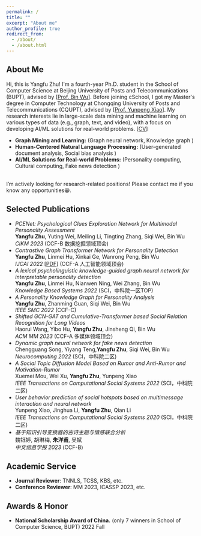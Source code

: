 ```yaml
---
permalink: /
title: ""
excerpt: "About me"
author_profile: true
redirect_from: 
  - /about/
  - /about.html
---
```


About Me
------
Hi, this is Yangfu Zhu! I'm a fourth-year Ph.D. student in the School of Computer Science at Beijing University of Posts and Telecommunications (BUPT), advised by [<a href='https://scholar.google.com/citations?hl=zh-CN&user=qCf-504AAAAJ'>Prof. Bin Wu</a>]. Before joining cSchool, I got my Master's degree in Computer Technology  at Chongqing University of Posts and Telecommunications (CQUPT), advised by [<a href='https://scholar.google.com/citations?user=zQ-C7wwAAAAJ&hl=zh-CN'>Prof. Yunpeng Xiao</a>]. My research interests lie in large-scale data mining and machine learning on various types of data (e.g., graph, text, and video), with a focus on developing AI/ML solutions for real-world problems.    [<a href='/files/zyf_cv.pdf' >CV</a>]  <br>
- **Graph Mining and Learning:** (Graph neural network, Knowledge graph )
- **Human-Centered Natural Language Processing:** (User-generated document analysis, Social bias analysis )   
- **AI/ML Solutions for Real-world Problems:** (Personality computing, Cultural computing, Fake news detection )
<br>     
I’m actively looking for research-related positions! Please contact me if you know any opportunities😀.

Selected Publications
------
- *PCENet: Psychological Clues Exploration Network for Multimodal Personality Assessment*<br>
**Yangfu Zhu**, Yuting Wei, Meiling Li, Tingting Zhang, Siqi Wei, Bin Wu<br>
_CIKM 2023_ (CCF-B 数据挖掘领域顶会)<br>
- *Contrastive Graph Transformer Network for Personality Detection*  <br>
**Yangfu Zhu**, Linmei Hu, Xinkai Ge, Wanrong Peng, Bin Wu<br>
_IJCAI 2022_ [<a href='https://www.ijcai.org/proceedings/2022/0633.pdf'>PDF</a>] (CCF-A 人工智能领域顶会)<br>
- *A lexical psycholinguistic knowledge-guided graph neural network for interpretable personality detection*<br>
**Yangfu Zhu**, Linmei Hu, Nianwen Ning, Wei Zhang, Bin Wu<br>
_Knowledge Based Systems 2022_  (SCI，中科院一区TOP)<br>
- *A Personality Knowledge Graph for Personality Analysis* <br>
**Yangfu Zhu**, Zhanming Guan, Siqi Wei, Bin Wu<br>
_IEEE SMC 2022_ (CCF-C) <br>
- *Shifted GCN-GAT and Cumulative-Transformer based Social Relation Recognition for Long Videos*<br>
Haorui Wang, Yibo Hu, **Yangfu Zhu**, Jinsheng Qi, Bin Wu<br>
_ACM MM 2023_ (CCF-A 多媒体领域顶会) <br>
- *Dynamic graph neural network for fake news detection* <br>
 Chengguang Song, Yiyang Teng,**Yangfu Zhu**, Siqi Wei, Bin Wu<br>
_Neurocomputing 2022_ (SCI，中科院二区)<br>
- *A Social Topic Diffusion Model Based on Rumor and Anti-Rumor and Motivation-Rumor*<br>
 Xuemei Mou, Wei Xu, **Yangfu Zhu**, Yunpeng Xiao<br>
_IEEE Transactions on Computational Social Systems 2022_ (SCI，中科院二区) <br>
- *User behavior prediction of social hotspots based on multimessage interaction and neural network* <br>
  Yunpeng Xiao, Jinghua Li, **Yangfu Zhu**, Qian Li<br>
_IEEE Transactions on Computational Social Systems 2020_ (SCI，中科院二区) <br>
- *基于知识引导变换器的古诗主题与情感联合分析* <br>
  魏钰婷, 胡琳梅, **朱洋甫**, 吴斌<br>
  _中文信息学报 2023_ (CCF-B) <br>



Academic Service
------
- **Journal Reviewer**: TNNLS, TCSS, KBS, etc.
- **Conference Reviewer**: MM 2023, ICASSP 2023, etc.

Awards & Honor
------
- **National Scholarship Award of China.** (only 7 winners in School of Computer Science, BUPT)            2022 Fall




